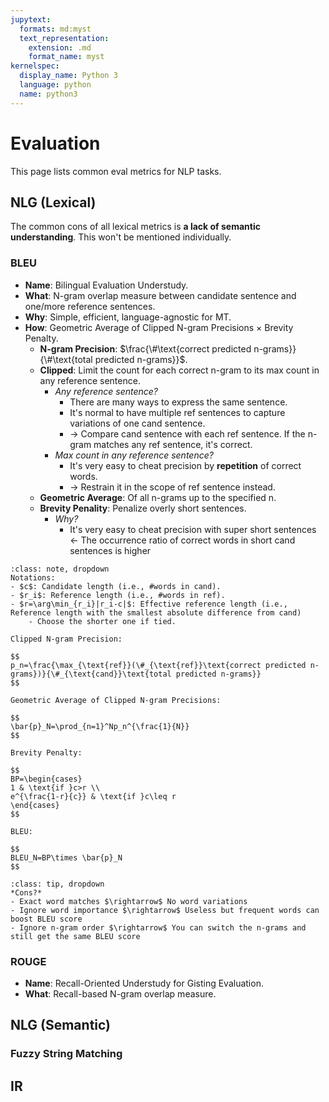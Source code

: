 ```yaml
---
jupytext:
  formats: md:myst
  text_representation:
    extension: .md
    format_name: myst
kernelspec:
  display_name: Python 3
  language: python
  name: python3
---
```

# Evaluation
This page lists common eval metrics for NLP tasks.

## NLG (Lexical)
The common cons of all lexical metrics is **a lack of semantic understanding**. This won't be mentioned individually.

### BLEU
- **Name**: Bilingual Evaluation Understudy.
- **What**: N-gram overlap measure between candidate sentence and one/more reference sentences.
- **Why**: Simple, efficient, language-agnostic for MT.
- **How**: Geometric Average of Clipped N-gram Precisions $\times$ Brevity Penalty.
    - **N-gram Precision**: $\frac{\#\text{correct predicted n-grams}}{\#\text{total predicted n-grams}}$.
    - **Clipped**: Limit the count for each correct n-gram to its max count in any reference sentence.
        - *Any reference sentence?*
            - There are many ways to express the same sentence.
            - It's normal to have multiple ref sentences to capture variations of one cand sentence.
            - $\rightarrow$ Compare cand sentence with each ref sentence. If the n-gram matches any ref sentence, it's correct.
        - *Max count in any reference sentence?*
            - It's very easy to cheat precision by **repetition** of correct words.
            - $\rightarrow$ Restrain it in the scope of ref sentence instead.
    - **Geometric Average**: Of all n-grams up to the specified n.
    - **Brevity Penality**: Penalize overly short sentences.
        - *Why?*
            - It's very easy to cheat precision with super short sentences $\leftarrow$ The occurrence ratio of correct words in short cand sentences is higher

```{admonition} Math
:class: note, dropdown
Notations:
- $c$: Candidate length (i.e., #words in cand).
- $r_i$: Reference length (i.e., #words in ref).
- $r=\arg\min_{r_i}|r_i-c|$: Effective reference length (i.e., Reference length with the smallest absolute difference from cand)
    - Choose the shorter one if tied.

Clipped N-gram Precision:

$$
p_n=\frac{\max_{\text{ref}}(\#_{\text{ref}}\text{correct predicted n-grams})}{\#_{\text{cand}}\text{total predicted n-grams}}
$$

Geometric Average of Clipped N-gram Precisions:

$$
\bar{p}_N=\prod_{n=1}^Np_n^{\frac{1}{N}}
$$

Brevity Penalty:

$$
BP=\begin{cases}
1 & \text{if }c>r \\
e^{\frac{1-r}{c}} & \text{if }c\leq r
\end{cases}
$$

BLEU:

$$
BLEU_N=BP\times \bar{p}_N
$$
```

```{admonition} Q&A
:class: tip, dropdown
*Cons?*
- Exact word matches $\rightarrow$ No word variations
- Ignore word importance $\rightarrow$ Useless but frequent words can boost BLEU score
- Ignore n-gram order $\rightarrow$ You can switch the n-grams and still get the same BLEU score
```

### ROUGE
- **Name**: Recall-Oriented Understudy for Gisting Evaluation.
- **What**: Recall-based N-gram overlap measure.


## NLG (Semantic)

### Fuzzy String Matching

## IR
### 